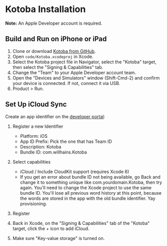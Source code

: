 # Kotoba Installation

**Note:** An Apple Developer account is required.

## Build and Run on iPhone or iPad

1. Clone or download [Kotoba from GitHub](https://github.com/willhains/Kotoba).
2. Open `code/Kotoba.xcodeproj` in Xcode.
3. Select the Kotoba project file in Navigator, select the "Kotoba" target, then select the "Signing & Capabilities" tab.
4. Change the "Team" to your Apple Developer account team.
5. Open the "Devices and Simulators" window (Shift-Cmd-2) and confirm your device is connected. If not, connect it via USB.
6. Product > Run.


## Set Up iCloud Sync

Create an app identifier on the [developer portal](https://developer.apple.com/account/resources/identifiers/list):

1. Register a new Identifier

	+ Platform: iOS
	+ App ID Prefix: Pick the one that has Team ID
	+ Description: Kotoba
	+ Bundle ID: com.willhains.Kotoba

2. Select capabilities

	+ iCloud / Include CloudKit support (requires Xcode 6)
	+ If you get an error about bundle ID not being available, go Back and change it to something unique like com.yourdomain.Kotoba, then try again. You'll need to change the Xcode project to use the same bundle ID. You'll lose all previous word history at this point, because the words are stored in the app with the old bundle identifier. Yay provisioning.

3. Register

4. Back in Xcode, on the "Signing & Capabilities" tab of the "Kotoba" target, click the + icon to add iCloud.

5. Make sure "Key-value storage" is turned on.
